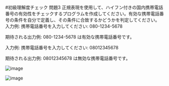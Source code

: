#初級理解度チェック 問題3
正規表現を使用して、ハイフン付きの国内携帯電話番号の有効性をチェックするプログラムを作成してください。有効な携帯電話番号の条件を自分で定義し、その条件に合致するかどうかを判定してください。
入力例:
    携帯電話番号を入力してください: 080-1234-5678

期待される出力例:
    080-1234-5678 は有効な携帯電話番号です。

入力例:
    携帯電話番号を入力してください: 08012345678

期待される出力例:
    08012345678 は無効な携帯電話番号です。

![image](https://github.com/user-attachments/assets/9fb5851c-0bfa-4ca5-92e4-b39982cd0764)

![image](https://github.com/user-attachments/assets/a747ef04-1ea2-4b04-baac-781fd549f7c4)
